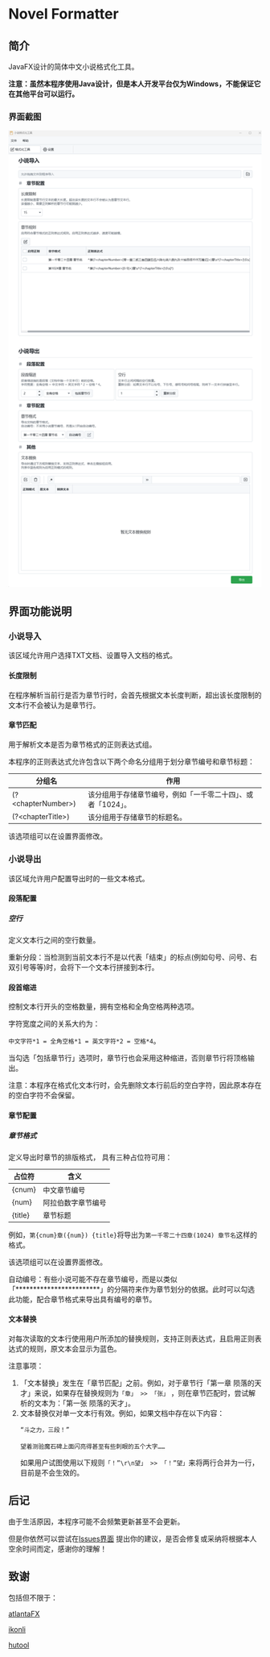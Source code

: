 # Novel Formatter

## 简介

JavaFX设计的简体中文小说格式化工具。

**注意：虽然本程序使用Java设计，但是本人开发平台仅为Windows，不能保证它在其他平台可以运行。**

### 界面截图

![主界面](./guide/MainPage.png)

## 界面功能说明

### 小说导入

该区域允许用户选择TXT文档、设置导入文档的格式。

#### 长度限制

在程序解析当前行是否为章节行时，会首先根据文本长度判断，超出该长度限制的文本行不会被认为是章节行。

#### 章节匹配

用于解析文本是否为章节格式的正则表达式组。

本程序的正则表达式允许包含以下两个命名分组用于划分章节编号和章节标题：

| 分组名                 | 作用                               |
|---------------------|----------------------------------|
| (?\<chapterNumber>) | 该分组用于存储章节编号，例如「一千零二十四」、或者「1024」。 |
| (?\<chapterTitle>)  | 该分组用于存储章节的标题名。                   |

该选项组可以在设置界面修改。

### 小说导出

该区域允许用户配置导出时的一些文本格式。

#### 段落配置

##### 空行

定义文本行之间的空行数量。

重新分段：当检测到当前文本行不是以代表「结束」的标点(例如句号、问号、右双引号等等)时，会将下一个文本行拼接到本行。

#### 段首缩进

控制文本行开头的空格数量，拥有空格和全角空格两种选项。

字符宽度之间的关系大约为：

`中文字符*1 = 全角空格*1 = 英文字符*2 = 空格*4`。

当勾选「包括章节行」选项时，章节行也会采用这种缩进，否则章节行将顶格输出。

注意：本程序在格式化文本行时，会先删除文本行前后的空白字符，因此原本存在的空白字符不会保留。

#### 章节配置

##### 章节格式

定义导出时章节的排版格式， 具有三种占位符可用：

| 占位符     | 含义        |
|---------|-----------|
| {cnum}  | 中文章节编号    |
| {num}   | 阿拉伯数字章节编号 |
| {title} | 章节标题      |

例如，`第{cnum}章({num}) {title}`将导出为`第一千零二十四章(1024) 章节名`这样的格式。

该选项组可以在设置界面修改。

自动编号：有些小说可能不存在章节编号，而是以类似「************************」的分隔符来作为章节划分的依据。此时可以勾选此功能，配合章节格式来导出具有编号的章节。

#### 文本替换

对每次读取的文本行使用用户所添加的替换规则，支持正则表达式，且启用正则表达式的规则，原文本会显示为蓝色。

注意事项：

1. 「文本替换」发生在「章节匹配」之前。例如，对于章节行「第一章 陨落的天才」来说，如果存在替换规则为`「章」 >> 「张」`
   ，则在章节匹配时，尝试解析的文本为：「第一张
   陨落的天才」。
2. 文本替换仅对单一文本行有效。例如，如果文档中存在以下内容：
   ```text
   “斗之力，三段！”
   
   望着测验魔石碑上面闪亮得甚至有些刺眼的五个大字……
   ```
   如果用户试图使用以下规则`「！”\r\n望」 >> 「！”望」`来将两行合并为一行，目前是不会生效的。

## 后记

由于生活原因，本程序可能不会频繁更新甚至不会更新。

但是你依然可以尝试在[Issues界面](https://github.com/Meltryllis163/NovelFormatterFX/issues)
提出你的建议，是否会修复或采纳将根据本人空余时间而定，感谢你的理解！

## 致谢

包括但不限于：

[atlantaFX](https://github.com/mkpaz/atlantafx)

[ikonli](https://github.com/kordamp/ikonli)

[hutool](https://github.com/chinabugotech/hutool/)